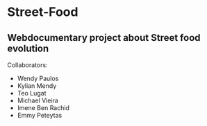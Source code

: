 # Street-Food

## Webdocumentary project about Street food evolution

Collaborators:

- Wendy Paulos
- Kylian Mendy
- Teo Lugat
- Michael Vieira
- Imene Ben Rachid
- Emmy Peteytas
